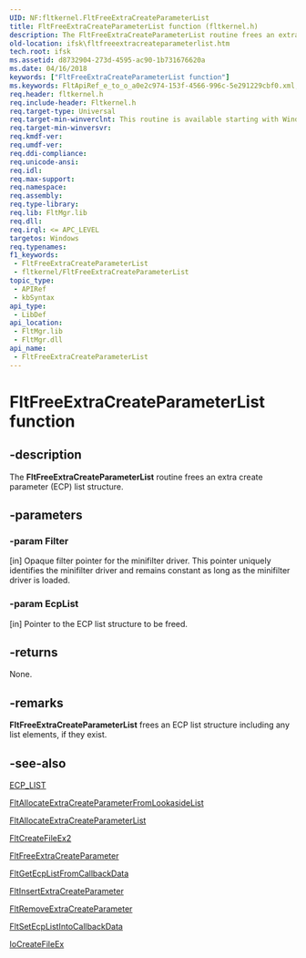 ```yaml
---
UID: NF:fltkernel.FltFreeExtraCreateParameterList
title: FltFreeExtraCreateParameterList function (fltkernel.h)
description: The FltFreeExtraCreateParameterList routine frees an extra create parameter (ECP) list structure.
old-location: ifsk\fltfreeextracreateparameterlist.htm
tech.root: ifsk
ms.assetid: d8732904-273d-4595-ac90-1b731676620a
ms.date: 04/16/2018
keywords: ["FltFreeExtraCreateParameterList function"]
ms.keywords: FltApiRef_e_to_o_a0e2c974-153f-4566-996c-5e291229cbf0.xml, FltFreeExtraCreateParameterList, FltFreeExtraCreateParameterList routine [Installable File System Drivers], fltkernel/FltFreeExtraCreateParameterList, ifsk.fltfreeextracreateparameterlist
req.header: fltkernel.h
req.include-header: Fltkernel.h
req.target-type: Universal
req.target-min-winverclnt: This routine is available starting with Windows Vista.
req.target-min-winversvr: 
req.kmdf-ver: 
req.umdf-ver: 
req.ddi-compliance: 
req.unicode-ansi: 
req.idl: 
req.max-support: 
req.namespace: 
req.assembly: 
req.type-library: 
req.lib: FltMgr.lib
req.dll: 
req.irql: <= APC_LEVEL
targetos: Windows
req.typenames: 
f1_keywords:
 - FltFreeExtraCreateParameterList
 - fltkernel/FltFreeExtraCreateParameterList
topic_type:
 - APIRef
 - kbSyntax
api_type:
 - LibDef
api_location:
 - FltMgr.lib
 - FltMgr.dll
api_name:
 - FltFreeExtraCreateParameterList
---
```


# FltFreeExtraCreateParameterList function


## -description

The <b>FltFreeExtraCreateParameterList</b> routine frees an extra create parameter (ECP) list structure.

## -parameters

### -param Filter 

[in]
Opaque filter pointer for the minifilter driver. This pointer uniquely identifies the minifilter driver and remains constant as long as the minifilter driver is loaded.

### -param EcpList 

[in]
Pointer to the ECP list structure to be freed.

## -returns

None.

## -remarks

<b>FltFreeExtraCreateParameterList</b> frees an ECP list structure including any list elements, if they exist.

## -see-also

<a href="https://docs.microsoft.com/previous-versions/windows/hardware/drivers/ff540148(v=vs.85)">ECP_LIST</a>



<a href="https://docs.microsoft.com/windows-hardware/drivers/ddi/fltkernel/nf-fltkernel-fltallocateextracreateparameterfromlookasidelist">FltAllocateExtraCreateParameterFromLookasideList</a>



<a href="https://docs.microsoft.com/windows-hardware/drivers/ddi/fltkernel/nf-fltkernel-fltallocateextracreateparameterlist">FltAllocateExtraCreateParameterList</a>



<a href="https://docs.microsoft.com/windows-hardware/drivers/ddi/fltkernel/nf-fltkernel-fltcreatefileex2">FltCreateFileEx2</a>



<a href="https://docs.microsoft.com/windows-hardware/drivers/ddi/fltkernel/nf-fltkernel-fltfreeextracreateparameter">FltFreeExtraCreateParameter</a>



<a href="https://docs.microsoft.com/windows-hardware/drivers/ddi/fltkernel/nf-fltkernel-fltgetecplistfromcallbackdata">FltGetEcpListFromCallbackData</a>



<a href="https://docs.microsoft.com/windows-hardware/drivers/ddi/fltkernel/nf-fltkernel-fltinsertextracreateparameter">FltInsertExtraCreateParameter</a>



<a href="https://docs.microsoft.com/windows-hardware/drivers/ddi/fltkernel/nf-fltkernel-fltremoveextracreateparameter">FltRemoveExtraCreateParameter</a>



<a href="https://docs.microsoft.com/windows-hardware/drivers/ddi/fltkernel/nf-fltkernel-fltsetecplistintocallbackdata">FltSetEcpListIntoCallbackData</a>



<a href="https://docs.microsoft.com/windows-hardware/drivers/ddi/ntddk/nf-ntddk-iocreatefileex">IoCreateFileEx</a>

